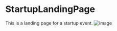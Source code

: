 # StartupLandingPage

This is a landing page for a startup event.
![image](https://user-images.githubusercontent.com/54750457/120107646-7a317100-c17f-11eb-86a9-f5b828b7499c.png)


